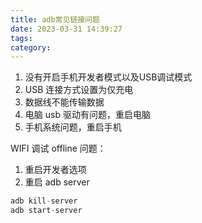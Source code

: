 ```yaml
---
title: adb常见链接问题
date: 2023-03-31 14:39:27
tags:
category:
---
```


1. 没有开启手机开发者模式以及USB调试模式
2. USB 连接方式设置为仅充电
3. 数据线不能传输数据
4. 电脑 usb 驱动有问题，重启电脑
5. 手机系统问题，重启手机



WIFI 调试 offline 问题：

1. 重启开发者选项
2. 重启 adb server  

```java
adb kill-server
adb start-server
```
